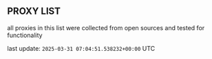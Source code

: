 ## PROXY LIST

all proxies in this list were collected from open sources and tested for functionality

last update: `2025-03-31 07:04:51.538232+00:00` UTC
